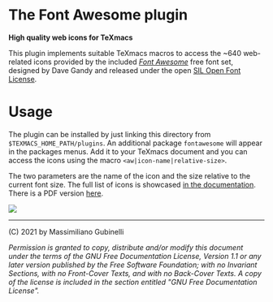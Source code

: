 # The Font Awesome plugin

**High quality web icons for TeXmacs**

This plugin implements suitable TeXmacs macros to access the ~640 web-related 
icons provided by the included [*Font Awesome*](http://www.fontawesome.io) free 
font set, designed by Dave Gandy and released under the open [SIL Open Font 
License](http://scripts.sil.org/OFL).

# Usage

The plugin can be installed by just linking this directory from 
`$TEXMACS_HOME_PATH/plugins`. An additional package `fontawesome` will appear 
in the packages menus. Add it to your TeXmacs document and you can access the 
icons using the macro `<aw|icon-name|relative-size>`.

The two parameters are the name of the icon and the size relative to the 
current font size. The full list of icons is showcased [in the 
documentation](./docs/fontawesome.en.tm). There is a PDF version 
[here](./docs/fontawesome.pdf).

![](./docs/screenshot.png)

---
(C) 2021 by Massimiliano Gubinelli

*Permission is granted to copy, distribute and/or modify this document under 
the terms of the GNU Free Documentation License, Version 1.1 or any later 
version published by the Free Software Foundation; with no Invariant Sections, 
with no Front-Cover Texts, and with no Back-Cover Texts. A copy of the license 
is included in the section entitled "GNU Free Documentation License".*
